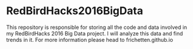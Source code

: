 # RedBirdHacks2016BigData
This repository is responsible for storing all the code and data involved in my RedBirdHacks 2016 Big Data project. I will analyze this data and find trends in it. For more information please head to frichetten.github.io
